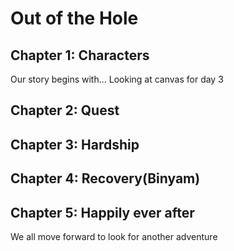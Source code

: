 # Out of the Hole

## Chapter 1: Characters

Our story begins with... Looking at canvas for day 3


## Chapter 2: Quest


## Chapter 3: Hardship


## Chapter 4: Recovery(Binyam)


## Chapter 5: Happily ever after

We all move forward to look for another adventure

